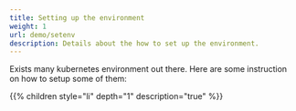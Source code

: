 ```yaml
---
title: Setting up the environment
weight: 1
url: demo/setenv
description: Details about the how to set up the environment.
---
```


Exists many kubernetes environment out there. Here are some instruction on how to setup some of them:

{{% children style="li" depth="1" description="true" %}}